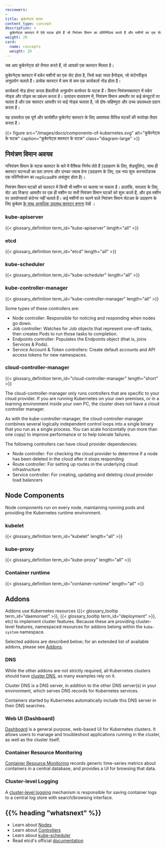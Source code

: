 ```yaml
---
reviewers:
-
title: कुबेरनेट्स घटक
content_type: concept
description: >
  कुबेरनेट्स क्लस्टर में ऐसे घटक होते हैं जो नियंत्रण विमान का प्रतिनिधित्व करते हैं और मशीनों का एक सेट जिसे नोड्स कहा जाता है।
weight: 20
card:
  name: concepts
  weight: 20
---
```


<!-- overview -->
जब आप कुबेरनेट्स को तैनात करते हैं, तो आपको एक क्लस्टर मिलता है।

कुबेरनेट्स क्लस्टर में वर्कर मशीनों का एक सेट होता है, जिसे कहा जाता हैनोड्स, जो कंटेनरीकृत अनुप्रयोग चलाते हैं। प्रत्येक क्लस्टर में कम से कम एक कार्यकर्ता नोड होता है।

कार्यकर्ता नोड होस्ट करता हैफलीजो अनुप्रयोग कार्यभार के घटक हैं। विमान नियंत्रणक्लस्टर में वर्कर नोड्स और पॉड्स का प्रबंधन करता है। उत्पादन वातावरण में, नियंत्रण विमान आमतौर पर कई कंप्यूटरों पर चलता है और एक क्लस्टर आमतौर पर कई नोड्स चलाता है, जो दोष-सहिष्णुता और उच्च उपलब्धता प्रदान करता है।

यह दस्तावेज़ एक पूर्ण और कार्यशील कुबेरनेट क्लस्टर के लिए आवश्यक विभिन्न घटकों की रूपरेखा तैयार करता है।

{{< figure src="/images/docs/components-of-kubernetes.svg" alt="कुबेरनेट्स के घटक" caption="कुबेरनेट्स क्लस्टर के घटक" class="diagram-large" >}}

<!-- body -->
## नियंत्रण विमान अवयव

ननियंत्रण विमान के घटक क्लस्टर के बारे में वैश्विक निर्णय लेते हैं (उदाहरण के लिए, शेड्यूलिंग), साथ ही क्लस्टर घटनाओं का पता लगाना और उनका जवाब देना (उदाहरण के लिए, एक नया शुरू करनापॉडजब एक परिनियोजन का replicasक्षेत्र असंतुष्ट होता है)।

नियंत्रण विमान घटकों को क्लस्टर में किसी भी मशीन पर चलाया जा सकता है। हालांकि, सरलता के लिए, सेट अप स्क्रिप्ट आमतौर पर एक ही मशीन पर सभी नियंत्रण विमान घटकों को शुरू करते हैं, और इस मशीन पर उपयोगकर्ता कंटेनर नहीं चलाते हैं। कई मशीनों पर चलने वाले नियंत्रण विमान सेटअप के उदाहरण के लिए कुबेदम [के साथ अत्यधिक उपलब्ध क्लस्टर बनाना](/docs/setup/production-environment/tools/kubeadm/high-availability/) देखें ।

### kube-apiserver

{{< glossary_definition term_id="kube-apiserver" length="all" >}}

### etcd

{{< glossary_definition term_id="etcd" length="all" >}}

### kube-scheduler

{{< glossary_definition term_id="kube-scheduler" length="all" >}}

### kube-controller-manager

{{< glossary_definition term_id="kube-controller-manager" length="all" >}}

Some types of these controllers are:

  * Node controller: Responsible for noticing and responding when nodes go down.
  * Job controller: Watches for Job objects that represent one-off tasks, then creates
    Pods to run those tasks to completion.
  * Endpoints controller: Populates the Endpoints object (that is, joins Services & Pods).
  * Service Account & Token controllers: Create default accounts and API access tokens for new namespaces.

### cloud-controller-manager

{{< glossary_definition term_id="cloud-controller-manager" length="short" >}}

The cloud-controller-manager only runs controllers that are specific to your cloud provider.
If you are running Kubernetes on your own premises, or in a learning environment inside your
own PC, the cluster does not have a cloud controller manager.

As with the kube-controller-manager, the cloud-controller-manager combines several logically
independent control loops into a single binary that you run as a single process. You can
scale horizontally (run more than one copy) to improve performance or to help tolerate failures.

The following controllers can have cloud provider dependencies:

  * Node controller: For checking the cloud provider to determine if a node has been deleted in the cloud after it stops responding
  * Route controller: For setting up routes in the underlying cloud infrastructure
  * Service controller: For creating, updating and deleting cloud provider load balancers

## Node Components

Node components run on every node, maintaining running pods and providing the Kubernetes runtime environment.

### kubelet

{{< glossary_definition term_id="kubelet" length="all" >}}

### kube-proxy

{{< glossary_definition term_id="kube-proxy" length="all" >}}

### Container runtime

{{< glossary_definition term_id="container-runtime" length="all" >}}

## Addons

Addons use Kubernetes resources ({{< glossary_tooltip term_id="daemonset" >}},
{{< glossary_tooltip term_id="deployment" >}}, etc)
to implement cluster features. Because these are providing cluster-level features, namespaced resources
for addons belong within the `kube-system` namespace.

Selected addons are described below; for an extended list of available addons, please
see [Addons](/docs/concepts/cluster-administration/addons/).

### DNS

While the other addons are not strictly required, all Kubernetes clusters should have [cluster DNS](/docs/concepts/services-networking/dns-pod-service/), as many examples rely on it.

Cluster DNS is a DNS server, in addition to the other DNS server(s) in your environment, which serves DNS records for Kubernetes services.

Containers started by Kubernetes automatically include this DNS server in their DNS searches.

### Web UI (Dashboard)

[Dashboard](/docs/tasks/access-application-cluster/web-ui-dashboard/) is a general purpose, web-based UI for Kubernetes clusters. It allows users to manage and troubleshoot applications running in the cluster, as well as the cluster itself.

### Container Resource Monitoring

[Container Resource Monitoring](/docs/tasks/debug/debug-cluster/resource-usage-monitoring/) records generic time-series metrics
about containers in a central database, and provides a UI for browsing that data.

### Cluster-level Logging

A [cluster-level logging](/docs/concepts/cluster-administration/logging/) mechanism is responsible for
saving container logs to a central log store with search/browsing interface.


## {{% heading "whatsnext" %}}

* Learn about [Nodes](/docs/concepts/architecture/nodes/)
* Learn about [Controllers](/docs/concepts/architecture/controller/)
* Learn about [kube-scheduler](/docs/concepts/scheduling-eviction/kube-scheduler/)
* Read etcd's official [documentation](https://etcd.io/docs/)
